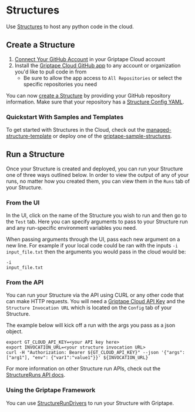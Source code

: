 # Structures

Use [Structures](https://cloud.griptape.ai/structures) to host any python code in the cloud.

## Create a Structure

1. [Connect Your GitHub Account](https://cloud.griptape.ai/account) in your Griptape Cloud account
1. Install the [Griptape Cloud GitHub app](https://github.com/apps/griptape-cloud/installations/new/) to any account or organization you'd like to pull code in from
    - Be sure to allow the app access to `All Repositories` or select the specific repositories you need

You can now [create a Structure](https://cloud.griptape.ai/structures/create) by providing your GitHub repository information. Make sure that your repository has a [Structure Config YAML](structure-config.md).

### Quickstart With Samples and Templates

To get started with Structures in the Cloud, check out the [managed-structure-template](https://github.com/griptape-ai/managed-structure-template) or deploy one of the [griptape-sample-structures](https://github.com/griptape-ai/griptape-sample-structures/tree/main).

## Run a Structure

Once your Structure is created and deployed, you can run your Structure one of three ways outlined below. In order to view the output of any of your runs, no matter how you created them, you can view them in the `Runs` tab of your Structure.

### From the UI

In the UI, click on the name of the Structure you wish to run and then go to the `Test` tab. Here you can specify arguments to pass to your Structure run and any run-specific environment variables you need.

When passing arguments through the UI, pass each new argument on a new line. For example if your local code could be ran with the inputs `-i input_file.txt` then the arguments you would pass in the cloud would be:

```
-i
input_file.txt
```

### From the API

You can run your Structure via the API using CURL or any other code that can make HTTP requests. You will need a [Griptape Cloud API Key](https://cloud.griptape.ai/configuration/api-keys) and the `Structure Invocation URL` which is located on the `Config` tab of your Structure. 

The example below will kick off a run with the args you pass as a json object.

```shell
export GT_CLOUD_API_KEY=<your API key here>
export INVOCATION_URL=<your structure invocation URL>
curl -H "Authorization: Bearer ${GT_CLOUD_API_KEY}" --json '{"args": ["arg1"], "env": {"var1":"value1"}}' ${INVOCATION_URL}
```

For more information on other Structure run APIs, check out the [StructureRuns API docs](../api/api-reference.md/#/StructureRuns).

### Using the Griptape Framework

You can use [StructureRunDrivers](../../griptape-framework/drivers/structure-run-drivers.md/#griptape-cloud) to run your Structure with Griptape.
